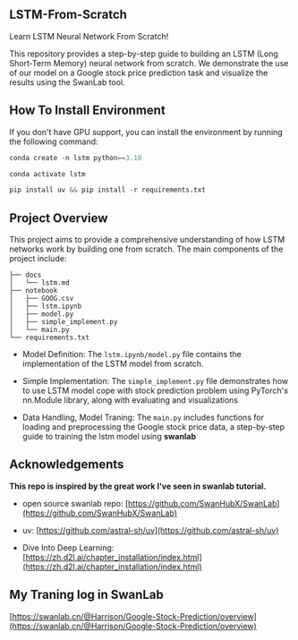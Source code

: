 ## LSTM-From-Scratch
Learn LSTM Neural Network From Scratch!

This repository provides a step-by-step guide to building an LSTM (Long Short-Term Memory) neural network from scratch. We demonstrate the use of our model on a Google stock price prediction task and visualize the results using the SwanLab tool.

## How To Install Environment
If you don't have GPU support, you can install the environment by running the following command:

```python
conda create -n lstm python==3.10

conda activate lstm

pip install uv && pip install -r requirements.txt

```

## Project Overview
This project aims to provide a comprehensive understanding of how LSTM networks work by building one from scratch. The main components of the project include:
```
├── docs
│   └── lstm.md
├── notebook
│   ├── GOOG.csv
│   ├── lstm.ipynb
│   ├── model.py
│   ├── simple_implement.py
│   └── main.py
└── requirements.txt
```
* Model Definition: The `lstm.ipynb/model.py` file contains the implementation of the LSTM model from scratch.

* Simple Implementation: The `simple_implement.py` file demonstrates how to use LSTM model cope with stock prediction problem using PyTorch's nn.Module library, along with evaluating and visualizations

* Data Handling, Model Traning: The `main.py` includes functions for loading and preprocessing the Google stock price data, a step-by-step guide to training the lstm model using **swanlab**


## Acknowledgements
**This repo is inspired by the great work I've seen in swanlab tutorial.**
* open source swanlab repo: [https://github.com/SwanHubX/SwanLab](https://github.com/SwanHubX/SwanLab)

* uv: [https://github.com/astral-sh/uv](https://github.com/astral-sh/uv)

* Dive Into Deep Learning: [https://zh.d2l.ai/chapter_installation/index.html](https://zh.d2l.ai/chapter_installation/index.html)

## My Traning log in SwanLab
[https://swanlab.cn/@Harrison/Google-Stock-Prediction/overview](https://swanlab.cn/@Harrison/Google-Stock-Prediction/overview)
